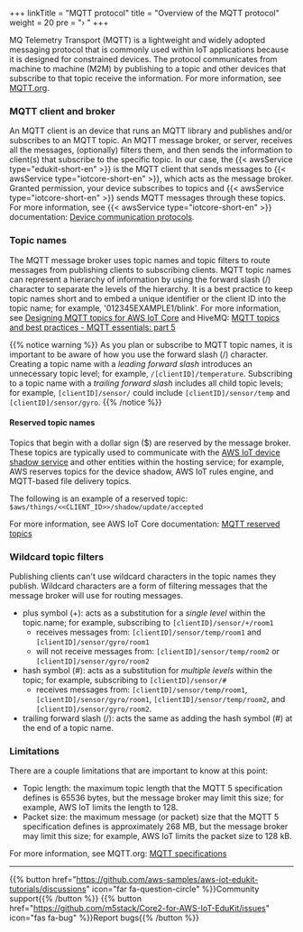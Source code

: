 +++
linkTitle = "MQTT protocol" 
title = "Overview of the MQTT protocol"
weight = 20
pre = "› "
+++


MQ Telemetry Transport (MQTT) is a lightweight and widely adopted messaging protocol that is commonly used within IoT applications because it is designed for constrained devices. The protocol communicates from machine to machine (M2M) by publishing to a topic and other devices that subscribe to that topic receive the information. For more information, see [MQTT.org](https://mqtt.org). 

### MQTT client and broker ###

An MQTT client is an device that runs an MQTT library and publishes and/or subscribes to an MQTT topic. An MQTT message broker, or server, receives all the messages, (optionally) filters them, and then sends the information to client(s) that subscribe to the specific topic. In our case, the {{< awsService type="edukit-short-en" >}} is the MQTT client that sends messages to {{< awsService type="iotcore-short-en" >}}, which acts as the message broker. Granted permission,  your device subscribes to topics and {{< awsService type="iotcore-short-en" >}} sends MQTT messages through these topics. For more information, see {{< awsService type="iotcore-short-en" >}} documentation: [Device communication protocols](https://docs.aws.amazon.com/iot/latest/developerguide/protocols.html).
### Topic names ###

The MQTT message broker uses topic names and topic filters to route messages from publishing clients to subscribing clients. MQTT topic names can represent a hierarchy of information by using the forward slash (/) character to separate the levels of the hierarchy. It is a best practice to keep topic names short and to embed a unique identifier or the client ID into the topic name; for example, '012345EXAMPLE1/blink'. For more information, see [Designing MQTT topics for AWS IoT Core](https://docs.aws.amazon.com/whitepapers/latest/designing-mqtt-topics-aws-iot-core/designing-mqtt-topics-aws-iot-core.html) and HiveMQ: [MQTT topics and best practices - MQTT essentials: part 5](https://www.hivemq.com/blog/mqtt-essentials-part-5-mqtt-topics-best-practices/)

{{% notice warning %}}
As you plan or subscribe to MQTT topic names, it is important to be aware of how you use the forward slash (/) character. Creating a topic name with a *leading forward slash* introduces an unnecessary topic level; for example, `/[clientID]/temperature`. Subscribing to a topic name with a *trailing forward slash* includes all child topic levels; for example, `[clientID]/sensor/` could include `[clientID]/sensor/temp` and `[clientID]/sensor/gyro`.
{{% /notice %}}

#### Reserved topic names ####

Topics that begin with a dollar sign ($) are reserved by the message broker. These topics are typically used to communicate with the [AWS IoT device shadow service](https://docs.aws.amazon.com/iot/latest/developerguide/iot-device-shadows.html) and other entities within the hosting service; for example, AWS reserves topics for the device shadow, AWS IoT rules engine, and MQTT-based file delivery topics. 

The following is an example of a reserved topic: `$aws/things/<<CLIENT_ID>>/shadow/update/accepted` 


For more information, see AWS IoT Core documentation: [MQTT reserved topics](https://docs.aws.amazon.com/iot/latest/developerguide/reserved-topics.html)




### Wildcard topic filters ###

Publishing clients can't use wildcard characters in the topic names they publish. Wildcard characters are a form of filtering messages that the message broker will use for routing messages. 

* plus symbol (+): acts as a substitution for a *single level* within the topic.name; for example, subscribing to `[clientID]/sensor/+/room1`
  * receives messages from: `[clientID]/sensor/temp/room1` and `[clientID]/sensor/gyro/room1`
  * will not receive messages from: `[clientID]/sensor/temp/room2` or `[clientID]/sensor/gyro/room2`
* hash symbol (#): acts as a substitution for *multiple levels* within the topic; for example, subscribing to `[clientID]/sensor/#`
  * receives messages from: `[clientID]/sensor/temp/room1`, `[clientID]/sensor/gyro/room1`, `[clientID]/sensor/temp/room2`, and `[clientID]/sensor/gyro/room2`.
* trailing forward slash (/): acts the same as adding the hash symbol (#) at the end of a topic name.
### Limitations ###

There are a couple limitations that are important to know at this point:
* Topic length: the maximum topic length that the MQTT 5 specification defines is 65536 bytes, but the message broker may limit this size; for example, AWS IoT limits the length to 128.
* Packet size: the maximum message (or packet) size that the MQTT 5 specification defines is approximately 268 MB, but the message broker may limit this size; for example, AWS IoT limits the packet size to 128 kB.

For more information, see MQTT.org: [MQTT specifications](https://mqtt.org/mqtt-specification/)

---
{{% button href="https://github.com/aws-samples/aws-iot-edukit-tutorials/discussions" icon="far fa-question-circle" %}}Community support{{% /button %}} {{% button href="https://github.com/m5stack/Core2-for-AWS-IoT-EduKit/issues" icon="fas fa-bug" %}}Report bugs{{% /button %}}